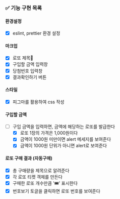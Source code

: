 ### ✅ 기능 구현 목록

#### 환경설정

- [x] eslint, prettier 환경 설정

#### 마크업

- [x] 로또 제목
- [x] 구입할 금액 입력창
- [x] 당첨번호 입력창
- [x] 결과확인하기 버튼

#### 스타일

- [x] 피그마를 활용하여 css 작성

#### 구입할 금액

- [ ] 구입 금액을 입력하면, 금액에 해당하는 로또를 발급한다
  - [x] 로또 1장의 가격은 1,000원이다
  - [x] 금액이 1000원 미만이면 alert 메세지를 보여준다
  - [x] 금액이 1000원 단위가 아니면 alert로 보여준다

#### 로또 구매 결과 (자동구매)

- [x] 총 구매량을 제목으로 알려준다
- [x] 각 로또 티켓 객체를 만든다
- [x] 구매한 로또 개수만큼 '🎟️' 표시한다
- [x] 번호보기 토글을 클릭하면 로또 번호를 보여준다
